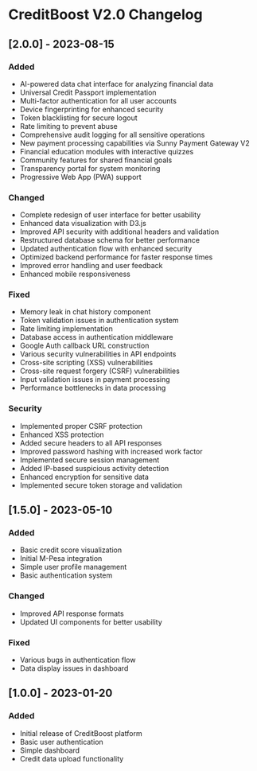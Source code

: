 # CreditBoost V2.0 Changelog

## [2.0.0] - 2023-08-15

### Added
- AI-powered data chat interface for analyzing financial data
- Universal Credit Passport implementation
- Multi-factor authentication for all user accounts
- Device fingerprinting for enhanced security
- Token blacklisting for secure logout
- Rate limiting to prevent abuse
- Comprehensive audit logging for all sensitive operations
- New payment processing capabilities via Sunny Payment Gateway V2
- Financial education modules with interactive quizzes
- Community features for shared financial goals
- Transparency portal for system monitoring
- Progressive Web App (PWA) support

### Changed
- Complete redesign of user interface for better usability
- Enhanced data visualization with D3.js
- Improved API security with additional headers and validation
- Restructured database schema for better performance
- Updated authentication flow with enhanced security
- Optimized backend performance for faster response times
- Improved error handling and user feedback
- Enhanced mobile responsiveness

### Fixed
- Memory leak in chat history component
- Token validation issues in authentication system
- Rate limiting implementation
- Database access in authentication middleware
- Google Auth callback URL construction
- Various security vulnerabilities in API endpoints
- Cross-site scripting (XSS) vulnerabilities
- Cross-site request forgery (CSRF) vulnerabilities
- Input validation issues in payment processing
- Performance bottlenecks in data processing

### Security
- Implemented proper CSRF protection
- Enhanced XSS protection
- Added secure headers to all API responses
- Improved password hashing with increased work factor
- Implemented secure session management
- Added IP-based suspicious activity detection
- Enhanced encryption for sensitive data
- Implemented secure token storage and validation

## [1.5.0] - 2023-05-10

### Added
- Basic credit score visualization
- Initial M-Pesa integration
- Simple user profile management
- Basic authentication system

### Changed
- Improved API response formats
- Updated UI components for better usability

### Fixed
- Various bugs in authentication flow
- Data display issues in dashboard

## [1.0.0] - 2023-01-20

### Added
- Initial release of CreditBoost platform
- Basic user authentication
- Simple dashboard
- Credit data upload functionality